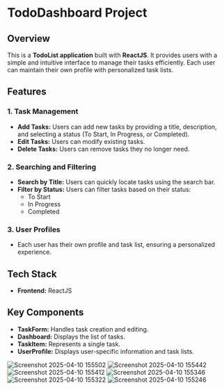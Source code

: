 # TodoDashboard Project

## Overview
This is a **TodoList application** built with **ReactJS**. It provides users with a simple and intuitive interface to manage their tasks efficiently. Each user can maintain their own profile with personalized task lists.

## Features
### 1. Task Management
- **Add Tasks:** Users can add new tasks by providing a title, description, and selecting a status (To Start, In Progress, or Completed).
- **Edit Tasks:** Users can modify existing tasks.
- **Delete Tasks:** Users can remove tasks they no longer need.

### 2. Searching and Filtering
- **Search by Title:** Users can quickly locate tasks using the search bar.
- **Filter by Status:** Users can filter tasks based on their status:
  - To Start
  - In Progress
  - Completed

### 3. User Profiles
- Each user has their own profile and task list, ensuring a personalized experience.

## Tech Stack
- **Frontend:** ReactJS

## Key Components
- **TaskForm:** Handles task creation and editing.
- **Dashboard:** Displays the list of tasks.
- **TaskItem:** Represents a single task.
- **UserProfile:** Displays user-specific information and task lists.

  



![Screenshot 2025-04-10 155502](https://github.com/user-attachments/assets/d63c7b84-2776-43e8-aad7-4deb0b490e9c)
![Screenshot 2025-04-10 155442](https://github.com/user-attachments/assets/b7e5cc60-665b-4e4a-bf98-04dbbfe6e6ff)
![Screenshot 2025-04-10 155412](https://github.com/user-attachments/assets/e061fe5e-cd0c-41ba-8c96-1c537d569ed7)
![Screenshot 2025-04-10 155346](https://github.com/user-attachments/assets/7c06fd10-8541-44fb-a258-c5dc1bf47352)
![Screenshot 2025-04-10 155322](https://github.com/user-attachments/assets/d3eb7589-60fb-423e-97c7-bbfacdd8ee33)
![Screenshot 2025-04-10 155246](https://github.com/user-attachments/assets/0c6c9293-eb05-4b15-87be-b8f0bcf276b2)





